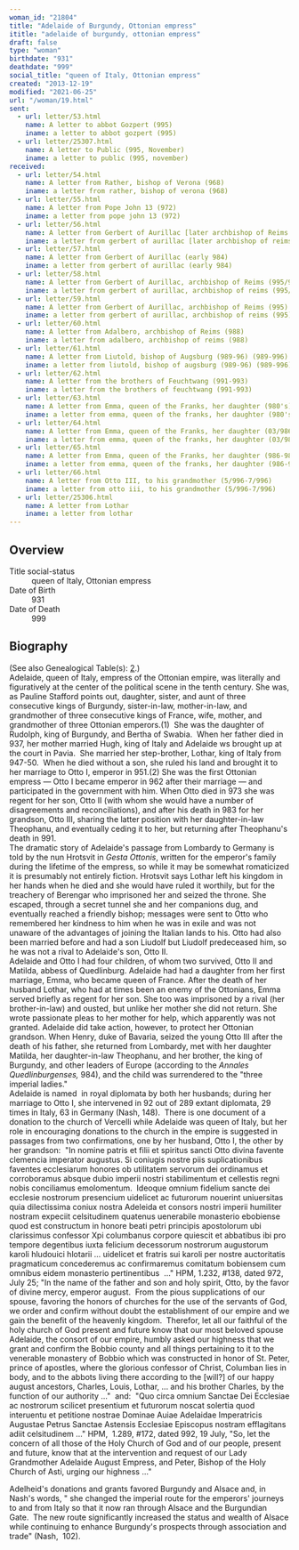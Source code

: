 ```yaml
---
woman_id: "21804"
title: "Adelaide of Burgundy, Ottonian empress"
ititle: "adelaide of burgundy, ottonian empress"
draft: false
type: "woman"
birthdate: "931"
deathdate: "999"
social_title: "queen of Italy, Ottonian empress"
created: "2013-12-19"
modified: "2021-06-25"
url: "/woman/19.html"
sent:
  - url: letter/53.html
    name: A letter to abbot Gozpert (995)
    iname: a letter to abbot gozpert (995)
  - url: letter/25307.html
    name: A letter to Public (995, November)
    iname: a letter to public (995, november)
received:
  - url: letter/54.html
    name: A letter from Rather, bishop of Verona (968)
    iname: a letter from rather, bishop of verona (968)
  - url: letter/55.html
    name: A letter from Pope John 13 (972)
    iname: a letter from pope john 13 (972)
  - url: letter/56.html
    name: A letter from Gerbert of Aurillac [later archbishop of Reims and pope Sylvester II] (983)
    iname: a letter from gerbert of aurillac [later archbishop of reims and pope sylvester ii] (983)
  - url: letter/57.html
    name: A letter from Gerbert of Aurillac (early 984)
    iname: a letter from gerbert of aurillac (early 984)
  - url: letter/58.html
    name: A letter from Gerbert of Aurillac, archbishop of Reims (995/996)
    iname: a letter from gerbert of aurillac, archbishop of reims (995/996)
  - url: letter/59.html
    name: A letter from Gerbert of Aurillac, archbishop of Reims (995)
    iname: a letter from gerbert of aurillac, archbishop of reims (995)
  - url: letter/60.html
    name: A letter from Adalbero, archbishop of Reims (988)
    iname: a letter from adalbero, archbishop of reims (988)
  - url: letter/61.html
    name: A letter from Liutold, bishop of Augsburg (989-96) (989-996)
    iname: a letter from liutold, bishop of augsburg (989-96) (989-996)
  - url: letter/62.html
    name: A letter from the brothers of Feuchtwang (991-993)
    iname: a letter from the brothers of feuchtwang (991-993)
  - url: letter/63.html
    name: A letter from Emma, queen of the Franks, her daughter (980's)
    iname: a letter from emma, queen of the franks, her daughter (980's)
  - url: letter/64.html
    name: A letter from Emma, queen of the Franks, her daughter (03/986)
    iname: a letter from emma, queen of the franks, her daughter (03/986)
  - url: letter/65.html
    name: A letter from Emma, queen of the Franks, her daughter (986-987)
    iname: a letter from emma, queen of the franks, her daughter (986-987)
  - url: letter/66.html
    name: A letter from Otto III, to his grandmother (5/996-7/996)
    iname: a letter from otto iii, to his grandmother (5/996-7/996)
  - url: letter/25306.html
    name: A letter from Lothar
    iname: a letter from lothar
---
```

<h2 class="mt-4">Overview</h2><dt>Title social-status</dt><dd>queen of Italy, Ottonian empress</dd><dt>Date of Birth</dt><dd>931</dd><dt>Date of Death</dt><dd>999</dd><h2 class="mt-4">Biography</h2><p>(See also Genealogical Table(s): <a href="/content/genealogy-henry#n19">2</a>.)<br>Adelaide, queen of Italy, empress of the Ottonian empire, was literally and figuratively at the center of the political scene in the tenth century. She was, as Pauline Stafford points out, daughter, sister, and aunt of three consecutive kings of Burgundy, sister-in-law, mother-in-law, and grandmother of three consecutive kings of France, wife, mother, and grandmother of three Ottonian emperors.(1)&nbsp; She was the daughter of Rudolph, king of Burgundy, and Bertha of Swabia.&nbsp; When her father died in 937, her mother married Hugh, king of Italy and Adelaide ws brought up at the court in Pavia.&nbsp; She married her step-brother, Lothar, king of Italy from 947-50.&nbsp; When he died without a son, she ruled his land and brought it to her marriage to Otto I, emperor in 951.(2) She was the first Ottonian empress — Otto I became emperor in 962 after their marriage — and participated in the government with him. When Otto died in 973 she was regent for her son, Otto II (with whom she would have a number of&nbsp; disagreements and reconciliations), and after his death in 983 for her grandson, Otto III, sharing the latter position with her daughter-in-law Theophanu, and eventually ceding it to her, but returning after Theophanu's death in 991. <br>The dramatic story of Adelaide's passage from Lombardy to Germany is told by the nun Hrotsvit in <em>Gesta Ottonis</em>, written for the emperor's family during the lifetime of the empress, so while it may be somewhat romaticized it is presumably not entirely fiction. Hrotsvit says Lothar left his kingdom in her hands when he died and she would have ruled it worthily, but for the treachery of Berengar who imprisoned her and seized the throne. She escaped, through a secret tunnel she and her companions dug, and eventually reached a friendly bishop; messages were sent to Otto who remembered her kindness to him when he was in exile and was not unaware of the advantages of joining the Italian lands to his. Otto had also been married before and had a son Liudolf but Liudolf predeceased him, so he was not a rival to Adelaide's son, Otto II. <br>Adelaide and Otto I had four children, of whom two survived, Otto II and Matilda, abbess of Quedlinburg. Adelaide had had a daughter from her first marriage, Emma, who became queen of France. After the death of her husband Lothar, who had at times been an enemy of the Ottonians, Emma served briefly as regent for her son. She too was imprisoned by a rival (her brother-in-law) and ousted, but unlike her mother she did not return. She wrote passionate pleas to her mother for help, which apparently was not granted. Adelaide did take action, however, to protect her Ottonian grandson. When Henry, duke of Bavaria, seized the young Otto III after the death of his father, she returned from Lombardy, met with her daughter Matilda, her daughter-in-law Theophanu, and her brother, the king of Burgundy, and other leaders of Europe (according to the<em> Annales Quedlinburgenses,</em> 984), and the child was surrendered to the "three imperial ladies."<br>Adelaide is named&nbsp; in royal diplomata by both her husbands; during her marriage to Otto I, she intervened in 92 out of 289 extant diplomata, 29 times in Italy, 63 in Germany (Nash, 148).&nbsp;&nbsp;There is one document of a donation to the church of Vercelli while Adelaide was queen of Italy, but her role in encouraging donations to the church in the empire is suggested in passages from two confirmations, one by her husband, Otto I, the other by her grandson: &nbsp;"In nomine patris et filii et spiritus sancti Otto divina favente clemencia imperator augustus. Si coniugis nostre piis suplicationibus faventes ecclesiarum honores ob utilitatem servorum dei ordinamus et corroboramus absque dubio imperii nostri stabilimentum et cellestis regni nobis conciliamus emolomentum.&nbsp; Ideoque omnium fidelium sancte dei ecclesie nostrorum presencium uidelicet ac futurorum nouerint uniuersitas quia dilectissima coniux nostra Adeleida et consors nostri imperii humiliter nostram expeciit celsitudinem quatenus uenerabile monasterio ebobiense quod est constructum in honore beati petri principis apostolorum ubi clarissimus confessor Xpi columbanus corpore quiescit et abbatibus ibi pro tempore degentibus iuxta felicium decessorum nostrorum augustorum karoli hludouici hlotarii ... uidelicet et fratris sui karoli per nostre auctoritatis pragmaticum concederemus ac confirmaremus comitatum bobiensem cum omnibus eidem monasterio pertinentibus &nbsp;..." HPM,&nbsp;1.232, #138, dated 972, July 25; "In the name of the father and son and holy spirit, Otto, by the favor of divine mercy, emperor august.&nbsp; From the pious supplications of our spouse, favoring the honors of churches for the use of the servants of God, we order and confirm without doubt the establishment of our empire and we gain the benefit of the heavenly kingdom.&nbsp; Therefor, let all our faithful of the holy church of God present and future know that our most beloved spouse Adelaide, the consort of our empire, humbly asked our highness that we grant and confirm the Bobbio county and all things pertaining to it to the venerable monastery of Bobbio which was constructed in honor of St. Peter, prince of apostles, where the glorious confessor of Christ, Columban lies in body, and to the abbots living there according to the [will?] of our happy august ancestors, Charles, Louis, Lothar, ... and his brother Charles, by the function of our authority ..." &nbsp;and: &nbsp;"Quo circa omnium Sanctae Dei Ecclesiae ac nostrorum scilicet presentium et futurorum noscat solertia quod interuentu et petitione nostrae Dominae Auiae Adelaidae Imperatricis Augustae Petrus Sanctae Astensis Ecclesiae Episcopus nostram efflagitans adiit celsitudinem ..." HPM, &nbsp;1.289, #172, dated 992, 19 July, "So, let the concern of all those of the Holy Church of God and of our people, present and future, know that at the intervention and request of our Lady Grandmother Adelaide August Empress, and Peter, Bishop of the Holy Church of Asti, urging our highness ..."</p><p>Adelheid's donations and grants favored Burgundy and Alsace and, in Nash's words, " she changed the imperial route for the emperors' journeys to and from Italy so that it now ran through Alsace and the Burgundian Gate.&nbsp; The new route significantly increased the status and wealth of Alsace while continuing to enhance Burgundy's prospects through association and trade" (Nash,&nbsp;&nbsp;102).<br><br></p><p></p>